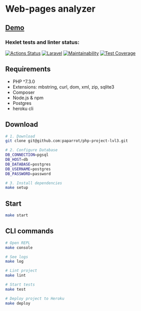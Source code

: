 # Web-pages analyzer

## [Demo](https://secure-shelf-87936.herokuapp.com/)

### Hexlet tests and linter status:

[![Actions Status](https://github.com/paparrot/php-project-lvl3/workflows/hexlet-check/badge.svg)](https://github.com/paparrot/php-project-lvl3/actions)
[![Laravel](https://github.com/paparrot/php-project-lvl3/actions/workflows/laravel.yml/badge.svg)](https://github.com/paparrot/php-project-lvl3/actions/workflows/laravel.yml)
[![Maintainability](https://api.codeclimate.com/v1/badges/8495b700c3c406fd5b3c/maintainability)](https://codeclimate.com/github/paparrot/php-project-lvl3/maintainability)
[![Test Coverage](https://api.codeclimate.com/v1/badges/8495b700c3c406fd5b3c/test_coverage)](https://codeclimate.com/github/paparrot/php-project-lvl3/test_coverage)

## Requirements

- PHP ^7.3.0
- Extensions: mbstring, curl, dom, xml, zip, sqlite3
- Composer
- Node.js & npm
- Postgres
- heroku cli

## Download

```bash
# 1. Download
git clone git@github.com:paparrot/php-project-lvl3.git

# 2. Configure Database
DB_CONNECTION=pgsql
DB_HOST=db
DB_DATABASE=postgres
DB_USERNAME=postgres
DB_PASSWORD=password

# 3. Install dependencies
make setup
```

## Start 
```bash
make start
```

## CLI commands
```bash
# Open REPL
make console

# See logs
make log

# Lint project
make lint

# Start tests
make test 

# Deploy project to Heroku
make deploy
```
